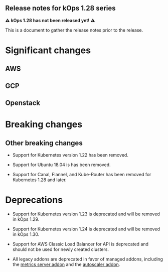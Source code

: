 ## Release notes for kOps 1.28 series

**&#9888; kOps 1.28 has not been released yet! &#9888;**

This is a document to gather the release notes prior to the release.

# Significant changes

## AWS

## GCP

## Openstack

# Breaking changes

## Other breaking changes

* Support for Kubernetes version 1.22 has been removed.

* Support for Ubuntu 18.04 is has been removed.

* Support for Canal, Flannel, and Kube-Router has been removed for Kubernetes 1.28 and later.

# Deprecations

* Support for Kubernetes version 1.23 is deprecated and will be removed in kOps 1.29.

* Support for Kubernetes version 1.24 is deprecated and will be removed in kOps 1.30.

* Support for AWS Classic Load Balancer for API is deprecated and should not be used for newly created clusters.

* All legacy addons are deprecated in favor of managed addons, including the [metrics server addon](https://github.com/kubernetes/kops/tree/master/addons/metrics-server) and the [autoscaler addon](https://github.com/kubernetes/kops/tree/master/addons/cluster-autoscaler).
